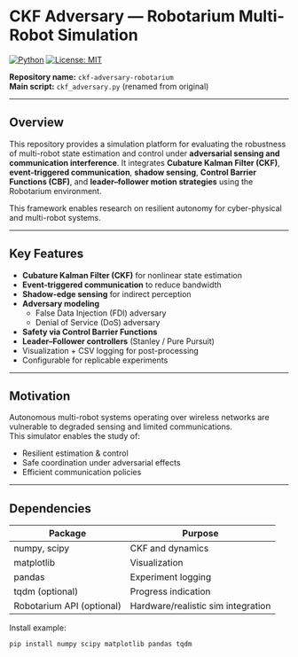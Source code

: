 # CKF Adversary — Robotarium Multi-Robot Simulation

[![Python](https://img.shields.io/badge/python-3.8%2B-blue.svg)]()
[![License: MIT](https://img.shields.io/badge/License-MIT-yellow.svg)]()

**Repository name:** `ckf-adversary-robotarium`  
**Main script:** `ckf_adversary.py` (renamed from original)

---

## Overview
This repository provides a simulation platform for evaluating the robustness of multi-robot state estimation and control under **adversarial sensing and communication interference**. It integrates **Cubature Kalman Filter (CKF)**, **event-triggered communication**, **shadow sensing**, **Control Barrier Functions (CBF)**, and **leader–follower motion strategies** using the Robotarium environment.

This framework enables research on resilient autonomy for cyber-physical and multi-robot systems.

---

## Key Features
- **Cubature Kalman Filter (CKF)** for nonlinear state estimation
- **Event-triggered communication** to reduce bandwidth
- **Shadow-edge sensing** for indirect perception
- **Adversary modeling**
  - False Data Injection (FDI) adversary
  - Denial of Service (DoS) adversary
- **Safety via Control Barrier Functions**
- **Leader–Follower controllers** (Stanley / Pure Pursuit)
- Visualization + CSV logging for post-processing
- Configurable for replicable experiments

---

## Motivation
Autonomous multi-robot systems operating over wireless networks are vulnerable to degraded sensing and limited communications.  
This simulator enables the study of:
- Resilient estimation & control
- Safe coordination under adversarial effects
- Efficient communication policies

---

## Dependencies

| Package | Purpose |
|--------|---------|
| numpy, scipy | CKF and dynamics |
| matplotlib | Visualization |
| pandas | Experiment logging |
| tqdm (optional) | Progress indication |
| Robotarium API (optional) | Hardware/realistic sim integration |

Install example:
```bash
pip install numpy scipy matplotlib pandas tqdm
